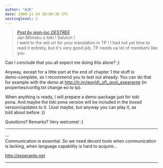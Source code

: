 ```yaml
---
author: "AJK"
date: 2008-11-24 18:09:36 UTC
nestinglevel: 2
---
```

> [_Post by jean-luc DESTREE_](/MvD9Yi7r/world-of-goo-translation#post2)  
> Jan Mimoku o toki ! Saluton !  
> I went to the wili url for your translation in TP ! I had not yet time to read it entirely, but it's very good job, TP needs oa lot of members like you  
> 

Can I conclude that you all expect me doing this alone? ;)  
  
Anyway, except for a little part at the end of chapter 1 the stuff is  
demo-complete, so I recommend you to test out already. You can do that  
for example with the demo at http://tr.im/world\_of\_goo\_esperante (in  
properties/config.txt change eo to tp).  
  
When anything is ready, I will prepare a demo-package just for toki  
pona. And maybe the toki pona version will be included in the boxed  
version/updates to it. (Just maybe, but anyway you can play it, as  
told about before :))  
  
Questions? Remarks? Very welcome! :)  

***

\--  
Communication is essential. So we need decent tools when communication  
is lacking, when language capability is hard to acquire...  
  
http://esperanto.net  


***